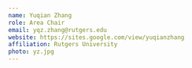 ```yaml
---
name: Yuqian Zhang
role: Area Chair
email: yqz.zhang@rutgers.edu
website: https://sites.google.com/view/yuqianzhang
affiliation: Rutgers University
photo: yz.jpg
---
```

